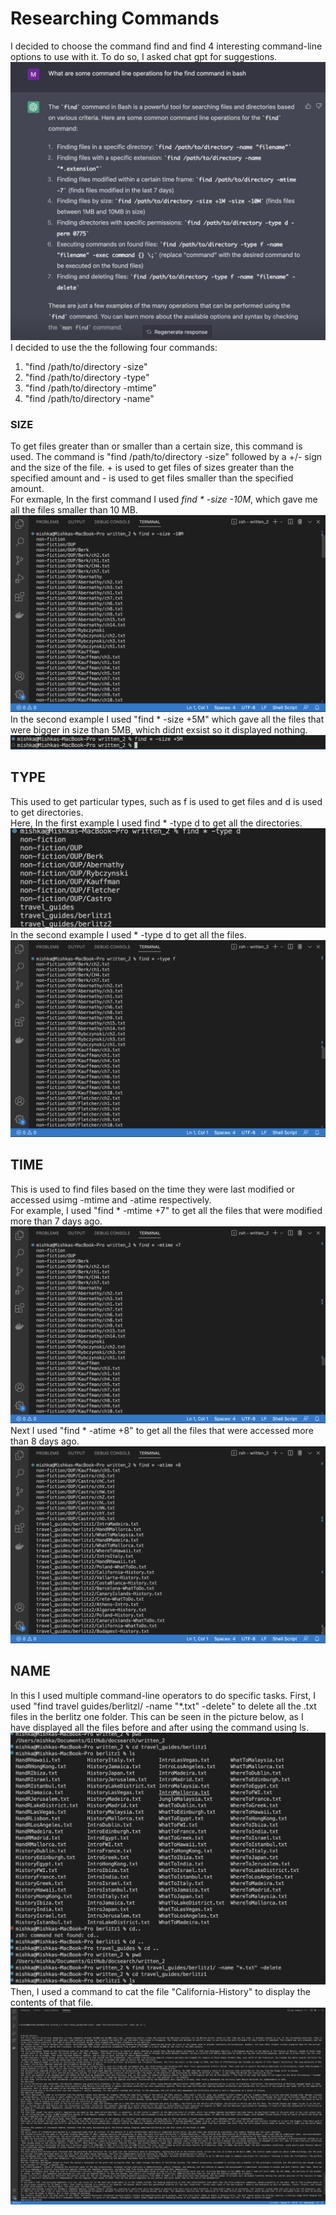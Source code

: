 # Researching Commands 

I decided to choose the command find and find 4 interesting command-line options to use with it. To do so, I asked chat gpt for suggestions. <br>
![Image](one.png)
I decided to use the the following four commands: <br>
1. "find /path/to/directory -size" <br> 
2. "find /path/to/directory -type" <br>
3. "find /path/to/directory -mtime" <br>
4. "find /path/to/directory -name" <br>

### SIZE 

To get files greater than or smaller than a certain size, this command is used. The command is  "find /path/to/directory -size" followed by a +/- sign and the size of the file. + is used to get files of sizes greater than the specified amount and - is used to get files smaller than the specified amount.<br>
For exmaple, In the first command I used *find * -size -10M*, which gave me all the files smaller than 10 MB.
![Image](two.png) <br> 
In the second example I used "find * -size +5M" which gave all the files that were bigger in size than 5MB, which didnt exsist so it displayed nothing.
![Image](three.png)<br> 

## TYPE

This used to get particular types, such as f is used to get files and d is used to get directories. <br> 
Here, In the first example I used find * -type d to get all the directories.
![Image](four.png) <br> 
In the second example I used * -type d to get all the files. 
![Image](five.png) <br> 


## TIME

This is used to find files based on the time they were last modified or accessed usimg -mtime and -atime respectively. <br> 
For example, I used "find * -mtime +7" to get all the files that were modified more than 7 days ago.
![Image](six.png) <br> 
Next I used "find * -atime +8" to get all the files that were accessed more than 8 days ago. 
![Image](seven.png) <br> 

## NAME

In this I used multiple command-line operators to do specific tasks. 
First, I used "find travel guides/berlitzl/ -name "*.txt" -delete" to delete all the .txt files in the berlitz one folder. This can be seen in the picture below, as I have displayed all the files before and after using the command using ls. 
![Image](eight.png) <br> 
Then, I used a command to cat the file "California-History" to display the contents of that file. 
![Image](nine.png) <br> 











